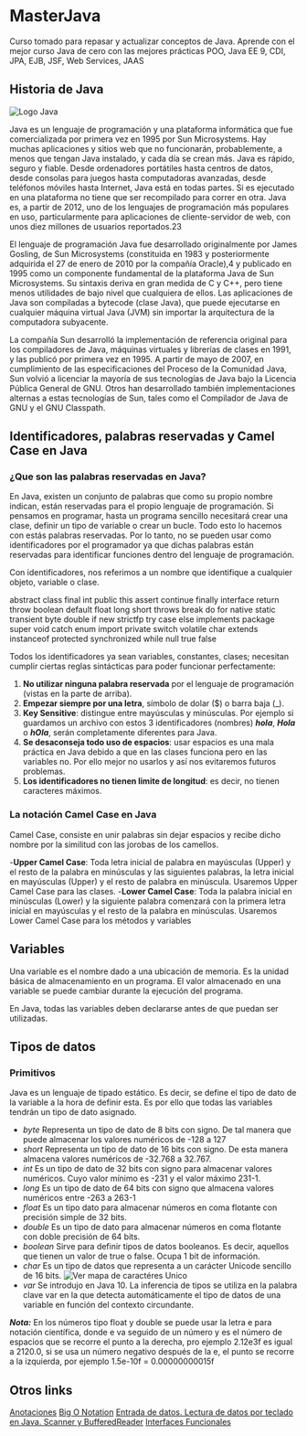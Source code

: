 # MasterJava
Curso tomado para repasar y actualizar conceptos de Java. Aprende con el mejor curso Java de cero con las mejores prácticas POO, Java EE 9, CDI, JPA, EJB, JSF, Web Services, JAAS
## Historia de Java

![Logo Java](https://upload.wikimedia.org/wikipedia/commons/thumb/5/5d/Duke_%28Java_mascot%29_waving.svg/140px-Duke_%28Java_mascot%29_waving.svg.png)

Java es un lenguaje de programación y una plataforma informática que fue comercializada por primera vez en 1995 por Sun Microsystems. Hay muchas aplicaciones y sitios web que no funcionarán, probablemente, a menos que tengan Java instalado, y cada día se crean más. Java es rápido, seguro y fiable. Desde ordenadores portátiles hasta centros de datos, desde consolas para juegos hasta computadoras avanzadas, desde teléfonos móviles hasta Internet, Java está en todas partes. Si es ejecutado en una plataforma no tiene que ser recompilado para correr en otra. Java es, a partir de 2012, uno de los lenguajes de programación más populares en uso, particularmente para aplicaciones de cliente-servidor de web, con unos diez millones de usuarios reportados.2​3​

El lenguaje de programación Java fue desarrollado originalmente por James Gosling, de Sun Microsystems (constituida en 1983 y posteriormente adquirida el 27 de enero de 2010 por la compañía Oracle),4​ y publicado en 1995 como un componente fundamental de la plataforma Java de Sun Microsystems. Su sintaxis deriva en gran medida de C y C++, pero tiene menos utilidades de bajo nivel que cualquiera de ellos. Las aplicaciones de Java son compiladas a bytecode (clase Java), que puede ejecutarse en cualquier máquina virtual Java (JVM) sin importar la arquitectura de la computadora subyacente.

La compañía Sun desarrolló la implementación de referencia original para los compiladores de Java, máquinas virtuales y librerías de clases en 1991, y las publicó por primera vez en 1995. A partir de mayo de 2007, en cumplimiento de las especificaciones del Proceso de la Comunidad Java, Sun volvió a licenciar la mayoría de sus tecnologías de Java bajo la Licencia Pública General de GNU. Otros han desarrollado también implementaciones alternas a estas tecnologías de Sun, tales como el Compilador de Java de GNU y el GNU Classpath.

## Identificadores, palabras reservadas y Camel Case en Java

### ¿Que son las palabras reservadas en Java?
En Java, existen un conjunto de palabras que como su propio nombre indican, están reservadas para el propio lenguaje de programación. Si pensamos en programar, hasta un programa sencillo necesitará crear una clase, definir un tipo de variable o crear un bucle. Todo esto lo hacemos con estás palabras reservadas. Por lo tanto, no se pueden usar como identificadores por el programador ya que dichas palabras están reservadas para identificar funciones dentro del lenguaje de programación.

Con identificadores, nos referimos a un nombre que identifique a cualquier objeto, variable o clase.

abstract	class	final	int	public	this
assert	continue	finally	interface	return	throw
boolean	default	float	long	short	throws
break	do	for	native	static	transient
byte	double	if	new	strictfp	try
case	else	implements	package	super	void
catch	enum	import	private	switch	volatile
char	extends	instanceof	protected	synchronized	while
null	true	false

Todos los identificadores ya sean variables, constantes, clases; necesitan cumplir ciertas reglas sintácticas para poder funcionar perfectamente:

1. __No utilizar ninguna palabra reservada__ por el lenguaje de programación (vistas en la parte de arriba).
2. __Empezar siempre por una letra__, símbolo de dolar ($) o barra baja (\_).
3. __Key Sensitive__: distingue entre mayúsculas y minúsculas. Por ejemplo si guardamos un archivo con estos 3 identificadores (nombres) ___hola___, ___Hola___ o ___hOla___, serán completamente diferentes para Java.
4. __Se desaconseja todo uso de espacios__: usar espacios es una mala práctica en Java debido a que en las clases funciona pero en las variables no. Por ello mejor no usarlos y así nos evitaremos futuros problemas.
5. __Los identificadores no tienen limite de longitud__: es decir, no tienen caracteres máximos.

### La notación Camel Case en Java

Camel Case, consiste en unir palabras sin dejar espacios y recibe dicho nombre por la similitud con las jorobas de los camellos.

-__Upper Camel Case__: Toda letra inicial de palabra en mayúsculas (Upper) y el resto de la palabra en minúsculas y las siguientes palabras, la letra inicial en mayúsculas (Upper) y el resto de palabra en minúscula. Usaremos Upper Camel Case para las clases.
-__Lower Camel Case__: Toda la palabra inicial en minúsculas (Lower) y la siguiente palabra comenzará con la primera letra inicial en mayúsculas y el resto de la palabra en minúsculas. Usaremos Lower Camel Case para los métodos y variables

## Variables

Una variable es el nombre dado a una ubicación de memoria. Es la unidad básica de almacenamiento en un programa. El valor almacenado en una variable se puede cambiar durante la ejecución del programa.

En Java, todas las variables deben declararse antes de que puedan ser utilizadas.

## Tipos de datos
### Primitivos

Java es un lenguaje de tipado estático. Es decir, se define el tipo de dato de la variable a la hora de definir esta. Es por ello que todas las variables tendrán un tipo de dato asignado.

- _byte_ Representa un tipo de dato de 8 bits con signo. De tal manera que puede almacenar los valores numéricos de -128 a 127
- _short_ Representa un tipo de dato de 16 bits con signo. De esta manera almacena valores numéricos de -32.768 a 32.767.
- _int_ Es un tipo de dato de 32 bits con signo para almacenar valores numéricos. Cuyo valor mínimo es -231 y el valor máximo 231-1.
- _long_ Es un tipo de dato de 64 bits con signo que almacena valores numéricos entre -263 a 263-1
- _float_ Es un tipo dato para almacenar números en coma flotante con precisión simple de 32 bits.
- _double_ Es un tipo de dato para almacenar números en coma flotante con doble precisión de 64 bits.
- _boolean_ Sirve para definir tipos de datos booleanos. Es decir, aquellos que tienen un valor de true o false. Ocupa 1 bit de información.
- _char_ Es un tipo de datos que representa a un carácter Unicode sencillo de 16 bits. ![Ver mapa de caractéres Unico](https://unicode-table.com/es/)
- _var_ Se introdujo en Java 10. La inferencia de tipos se utiliza en la palabra clave var en la que detecta automáticamente el tipo de datos de una variable en función del contexto circundante.

___Nota:___ En los números tipo float y double se puede usar la letra e para notación científica, donde e va seguido de un número y es el número de espacios que se recorre el punto a la derecha, pro ejemplo 2.12e3f es igual a 2120.0, si se usa un número negativo después de la e, el punto se recorre a la izquierda, por ejemplo 1.5e-10f = 0.00000000015f

## Otros links
[Anotaciones](/documents/Anotaciones.md)
[Big O Notation](/documents/BigONotation.md)
[Entrada de datos. Lectura de datos por teclado en Java. Scanner y BufferedReader](/documents/EntradasDeDatos.md)
[Interfaces Funcionales](/documents/InterfacesFuncionales.md)